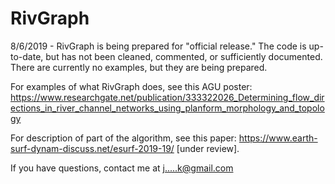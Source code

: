 # RivGraph

8/6/2019 - RivGraph is being prepared for "official release." The code is up-to-date, but has not been cleaned, commented, or sufficiently documented. There are currently no examples, but they are being prepared. 

For examples of what RivGraph does, see this AGU poster: https://www.researchgate.net/publication/333322026_Determining_flow_directions_in_river_channel_networks_using_planform_morphology_and_topology

For description of part of the algorithm, see this paper: https://www.earth-surf-dynam-discuss.net/esurf-2019-19/ [under review].

If you have questions, contact me at j.....k@gmail.com
